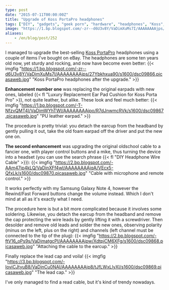 ```yaml
---
type: post
date: "2015-07-11T00:00:00Z"
title: "Upgrade of Koss PortaPro headphones"
tags: ["DIY", "gadgets", "geek porn", "hardware", "headphones", "Koss", "sound"]
image: "https://1.bp.blogspot.com/-zr--d6U3v8Y/VaDimXuMs7I/AAAAAAAAjps/27Ybkhxua90/s1600/dsc09866.picasaweb.jpg"
aliases:
    - /en/blog/post/252
---
```


I managed to upgrade the best-selling [Koss PortaPro](http://www.koss.com/en/products/headphones/on-ear-headphones/PortaPro__Porta_Pro_On_Ear_Headphone) headphones using a couple of items I've bought on eBay. The headphones are some ten years old now, yet sturdy and rocking, and now have become even better:
{{< imgfig "https://1.bp.blogspot.com/-zr--d6U3v8Y/VaDimXuMs7I/AAAAAAAAjps/27Ybkhxua90/s1600/dsc09866.picasaweb.jpg" "Koss PortaPro headphones after the upgrade." >}}

<!--more-->

**Enhancement number one** was replacing the original earpads with new ones, labeled {{< fl "Luxury Replacement Ear Pad Cushion for Koss Porta Pro" >}}, not quite leather, but alike. These look and feel much better:
{{< imgfig "https://1.bp.blogspot.com/-T-NfzvQMT4I/VaDimWYhTWI/AAAAAAAAjpo/R7dJnwmcRVk/s1600/dsc09867.picasaweb.jpg" "PU leather earpad." >}}

The procedure is pretty trivial: you detach the earcup from the headband by gently pulling it out, take the old foam earpad off the driver and put the new one on.

**The second enhancement** was upgrading the original oldschool cable to a fancier one, with player control buttons and a mike, thus turning the device into a headset (you can use the search phrase {{< fl "DIY Headphone Wire Cable" >}}):
{{< imgfig "https://2.bp.blogspot.com/-AAm47jp4kLQ/VaDinXFf4wI/AAAAAAAAjqA/VEcx5-QfxLk/s1600/dsc09870.picasaweb.jpg" "Cable with microphone and remote control." >}}

It works perfectly with my Samsung Galaxy Note 4, however the Rewind/Fast Forward buttons change the volume instead. Which I don't mind at all as it's exactly what I need.

The procedure here is but a bit more complicated because it involves some soldering. Likewise, you detach the earcup from the headband and remove the cap protecting the wire leads by gently lifting it with a screwdriver. Then desolder and remove old leads and solder the new ones, observing polarity (minus on the left, plus on the right) and channels (left channel must be connected to the tip of the plug):
{{< imgfig "https://2.bp.blogspot.com/-ftV16_oPs9s/VaDimatgcPI/AAAAAAAAjpw/XdtpjCM6XFg/s1600/dsc09868.picasaweb.jpg" "Attaching the cable to the earcup." >}}

Finally replace the lead cap and voila!
{{< imgfig "https://3.bp.blogspot.com/-IoviCJtyuB8/VaDinCu0NAI/AAAAAAAAjp8/tJfLWxLlyXI/s1600/dsc09869.picasaweb.jpg" "The lead cap." >}}

I've only managed to find a read cable, but it's kind of trendy nowadays.
